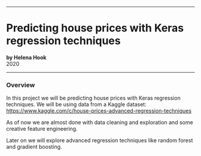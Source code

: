 

___

# Predicting house prices with Keras regression techniques
**by Helena Hook**  
2020

___


### Overview

In this project we will be predicting house prices with Keras regression techniques. We will be using data from a Kaggle dataset: https://www.kaggle.com/c/house-prices-advanced-regression-techniques

As of now we are almost done with data cleaning and exploration and some creative feature engineering. 

Later on we will explore advanced regression techniques like random forest and gradient boosting. 